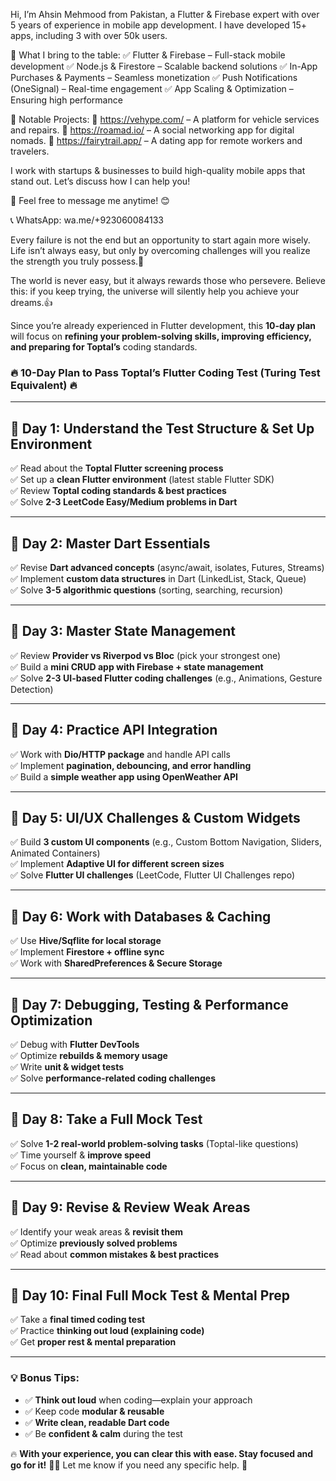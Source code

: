 Hi, I’m Ahsin Mehmood from Pakistan, a Flutter & Firebase expert with over 5 years of experience in mobile app development. I have developed 15+ apps, including 3 with over 50k users.

🚀 What I bring to the table:
✅ Flutter & Firebase – Full-stack mobile development
✅ Node.js & Firestore – Scalable backend solutions
✅ In-App Purchases & Payments – Seamless monetization
✅ Push Notifications (OneSignal) – Real-time engagement
✅ App Scaling & Optimization – Ensuring high performance

🔹 Notable Projects:
🔗 https://vehype.com/ –  A platform for vehicle services and repairs.
🔗 https://roamad.io/ – A social networking app for digital nomads.
🔗 https://fairytrail.app/ – A dating app for remote workers and travelers.

I work with startups & businesses to build high-quality mobile apps that stand out. Let’s discuss how I can help you!

📩 Feel free to message me anytime! 😊

📞 WhatsApp: wa.me/+923060084133




Every failure is not the end but an opportunity to start again more wisely. Life isn’t always easy, but only by overcoming challenges will you realize the strength you truly possess.💪

The world is never easy, but it always rewards those who persevere. Believe this: if you keep trying, the universe will silently help you achieve your dreams.👍





Since you’re already experienced in Flutter development, this **10-day plan** will focus on **refining your problem-solving skills, improving efficiency, and preparing for Toptal’s** coding standards.  

### **🔥 10-Day Plan to Pass Toptal’s Flutter Coding Test (Turing Test Equivalent) 🔥**  

---

## **📅 Day 1: Understand the Test Structure & Set Up Environment**  
✅ Read about the **Toptal Flutter screening process**  
✅ Set up a **clean Flutter environment** (latest stable Flutter SDK)  
✅ Review **Toptal coding standards & best practices**  
✅ Solve **2-3 LeetCode Easy/Medium problems in Dart**  

---

## **📅 Day 2: Master Dart Essentials**  
✅ Revise **Dart advanced concepts** (async/await, isolates, Futures, Streams)  
✅ Implement **custom data structures** in Dart (LinkedList, Stack, Queue)  
✅ Solve **3-5 algorithmic questions** (sorting, searching, recursion)  

---

## **📅 Day 3: Master State Management**  
✅ Review **Provider vs Riverpod vs Bloc** (pick your strongest one)  
✅ Build a **mini CRUD app with Firebase + state management**  
✅ Solve **2-3 UI-based Flutter coding challenges** (e.g., Animations, Gesture Detection)  

---

## **📅 Day 4: Practice API Integration**  
✅ Work with **Dio/HTTP package** and handle API calls  
✅ Implement **pagination, debouncing, and error handling**  
✅ Build a **simple weather app using OpenWeather API**  

---

## **📅 Day 5: UI/UX Challenges & Custom Widgets**  
✅ Build **3 custom UI components** (e.g., Custom Bottom Navigation, Sliders, Animated Containers)  
✅ Implement **Adaptive UI for different screen sizes**  
✅ Solve **Flutter UI challenges** (LeetCode, Flutter UI Challenges repo)  

---

## **📅 Day 6: Work with Databases & Caching**  
✅ Use **Hive/Sqflite for local storage**  
✅ Implement **Firestore + offline sync**  
✅ Work with **SharedPreferences & Secure Storage**  

---

## **📅 Day 7: Debugging, Testing & Performance Optimization**  
✅ Debug with **Flutter DevTools**  
✅ Optimize **rebuilds & memory usage**  
✅ Write **unit & widget tests**  
✅ Solve **performance-related coding challenges**  

---

## **📅 Day 8: Take a Full Mock Test**  
✅ Solve **1-2 real-world problem-solving tasks** (Toptal-like questions)  
✅ Time yourself & **improve speed**  
✅ Focus on **clean, maintainable code**  

---

## **📅 Day 9: Revise & Review Weak Areas**  
✅ Identify your weak areas & **revisit them**  
✅ Optimize **previously solved problems**  
✅ Read about **common mistakes & best practices**  

---

## **📅 Day 10: Final Full Mock Test & Mental Prep**  
✅ Take a **final timed coding test**  
✅ Practice **thinking out loud (explaining code)**  
✅ Get **proper rest & mental preparation**  

---

### **💡 Bonus Tips:**  
- ✅ **Think out loud** when coding—explain your approach  
- ✅ Keep code **modular & reusable**  
- ✅ **Write clean, readable Dart code**  
- ✅ Be **confident & calm** during the test  

🔥 **With your experience, you can clear this with ease. Stay focused and go for it!** 💪💙 Let me know if you need any specific help. 🚀